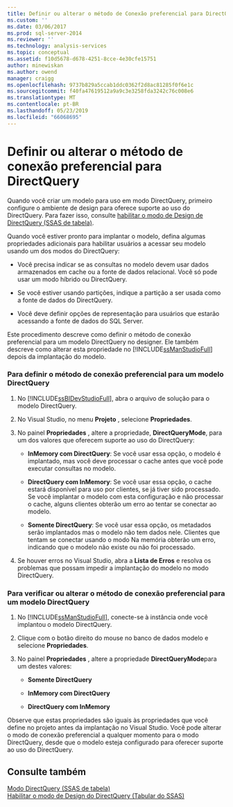 ```yaml
---
title: Definir ou alterar o método de Conexão preferencial para DirectQuery | Microsoft Docs
ms.custom: ''
ms.date: 03/06/2017
ms.prod: sql-server-2014
ms.reviewer: ''
ms.technology: analysis-services
ms.topic: conceptual
ms.assetid: f10d5678-d678-4251-8cce-4e30cfe15751
author: minewiskan
ms.author: owend
manager: craigg
ms.openlocfilehash: 9737b829a5ccab1ddc0362f2d8ac81285f0f6e1c
ms.sourcegitcommit: f40fa47619512a9a9c3e3258fda3242c76c008e6
ms.translationtype: MT
ms.contentlocale: pt-BR
ms.lasthandoff: 05/23/2019
ms.locfileid: "66068695"
---
```

# <a name="set-or-change-the-preferred-connection-method-for-directquery"></a>Definir ou alterar o método de conexão preferencial para DirectQuery
  Quando você criar um modelo para uso em modo DirectQuery, primeiro configure o ambiente de design para oferece suporte ao uso do DirectQuery. Para fazer isso, consulte [habilitar o modo de Design de DirectQuery &#40;SSAS de tabela&#41;](tabular-models/enable-directquery-mode-in-ssdt.md).  
  
 Quando você estiver pronto para implantar o modelo, defina algumas propriedades adicionais para habilitar usuários a acessar seu modelo usando um dos modos do DirectQuery:  
  
-   Você precisa indicar se as consultas no modelo devem usar dados armazenados em cache ou a fonte de dados relacional. Você só pode usar um modo híbrido ou DirectQuery.  
  
-   Se você estiver usando partições, indique a partição a ser usada como a fonte de dados do DirectQuery.  
  
-   Você deve definir opções de representação para usuários que estarão acessando a fonte de dados do SQL Server.  
  
 Este procedimento descreve como definir o método de conexão preferencial para um modelo DirectQuery no designer. Ele também descreve como alterar esta propriedade no [!INCLUDE[ssManStudioFull](../includes/ssmanstudiofull-md.md)] depois da implantação do modelo.  
  
### <a name="to-set-the-preferred-connection-method-for-a-directquery-model"></a>Para definir o método de conexão preferencial para um modelo DirectQuery  
  
1.  No [!INCLUDE[ssBIDevStudioFull](../includes/ssbidevstudiofull-md.md)], abra o arquivo de solução para o modelo DirectQuery.  
  
2.  No Visual Studio, no menu **Projeto** , selecione **Propriedades**.  
  
3.  No painel **Propriedades** , altere a propriedade, **DirectQueryMode**, para um dos valores que oferecem suporte ao uso do DirectQuery:  
  
    -   **InMemory com DirectQuery**: Se você usar essa opção, o modelo é implantado, mas você deve processar o cache antes que você pode executar consultas no modelo.  
  
    -   **DirectQuery com InMemory**: Se você usar essa opção, o cache estará disponível para uso por clientes, se já tiver sido processado. Se você implantar o modelo com esta configuração e não processar o cache, alguns clientes obterão um erro ao tentar se conectar ao modelo.  
  
    -   **Somente DirectQuery**: Se você usar essa opção, os metadados serão implantados mas o modelo não tem dados nele. Clientes que tentam se conectar usando o modo Na memória obterão um erro, indicando que o modelo não existe ou não foi processado.  
  
4.  Se houver erros no Visual Studio, abra a **Lista de Erros** e resolva os problemas que possam impedir a implantação do modelo no modo DirectQuery.  
  
### <a name="to-verify-or-change-the-preferred-connection-method-for-a-directquery-model"></a>Para verificar ou alterar o método de conexão preferencial para um modelo DirectQuery  
  
1.  No [!INCLUDE[ssManStudioFull](../includes/ssmanstudiofull-md.md)], conecte-se à instância onde você implantou o modelo DirectQuery.  
  
2.  Clique com o botão direito do mouse no banco de dados modelo e selecione **Propriedades**.  
  
3.  No painel **Propriedades** , altere a propriedade **DirectQueryMode**para um destes valores:  
  
    -   **Somente DirectQuery**  
  
    -   **InMemory com DirectQuery**  
  
    -   **DirectQuery com InMemory**  
  
 Observe que estas propriedades são iguais às propriedades que você define no projeto antes da implantação no Visual Studio. Você pode alterar o modo de conexão preferencial a qualquer momento para o modo DirectQuery, desde que o modelo esteja configurado para oferecer suporte ao uso do DirectQuery.  
  
## <a name="see-also"></a>Consulte também  
 [Modo DirectQuery &#40;SSAS de tabela&#41;](tabular-models/directquery-mode-ssas-tabular.md)   
 [Habilitar o modo de Design do DirectQuery &#40;Tabular do SSAS&#41;](tabular-models/enable-directquery-mode-in-ssdt.md)  
  
  
